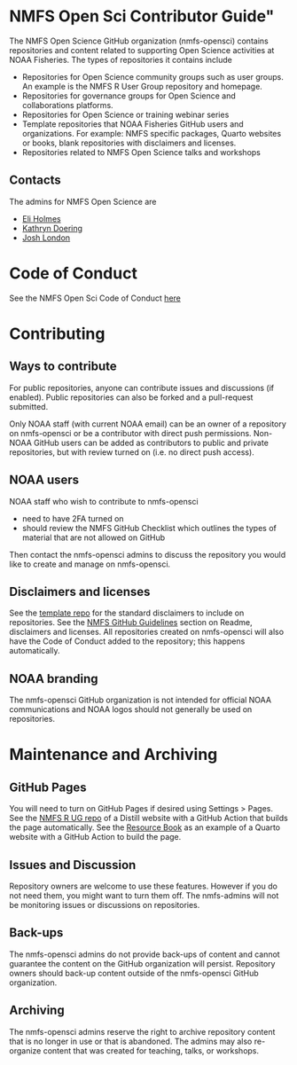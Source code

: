 # NMFS Open Sci Contributor Guide"

The NMFS Open Science GitHub organization (nmfs-opensci) contains repositories and content related to supporting Open Science activities at NOAA Fisheries. The types of repositories it contains include

* Repositories for Open Science community groups such as user groups. An example is the NMFS R User Group repository and homepage.
* Repositories for governance groups for Open Science and collaborations platforms.
* Repositories for Open Science or training webinar series
* Template repositories that NOAA Fisheries GitHub users and organizations. For example: NMFS specific packages, Quarto websites or books, blank repositories with disclaimers and licenses.
* Repositories related to NMFS Open Science talks and workshops

## Contacts

The admins for NMFS Open Science are 

* [Eli Holmes](https://github.com/eeholmes)
* [Kathryn Doering](https://github.com/k-doering-NOAA)
* [Josh London](https://github.com/jmlondon)

# Code of Conduct

See the NMFS Open Sci Code of Conduct [here](https://github.com/nmfs-opensci/.github/blob/main/.github/CODE_OF_CONDUCT.md)

# Contributing

## Ways to contribute

For public repositories, anyone can contribute issues and discussions (if enabled). Public repositories can also be forked and a pull-request submitted.

Only NOAA staff (with current NOAA email) can be an owner of a repository on nmfs-opensci or be a contributor with direct push permissions. Non-NOAA GitHub users can be added as contributors to public and private repositories, but with review turned on (i.e. no direct push access).

## NOAA users

NOAA staff who wish to contribute to nmfs-opensci

* need to have 2FA turned on
* should review the NMFS GitHub Checklist which outlines the types of material that are not allowed on GitHub

Then contact the nmfs-opensci admins to discuss the repository you would like to create and manage on nmfs-opensci.

## Disclaimers and licenses

See the [template repo](https://github.com/nmfs-opensci/NOAA-blank) for the standard disclaimers to include on repositories. See the [NMFS GitHub Guidelines](https://nmfs-opensci.github.io/GitHub-Guide/#github-repository-components) section on Readme, disclaimers and licenses. All repositories created on nmfs-opensci will also have the Code of Conduct added to the repository; this happens automatically.

## NOAA branding

The nmfs-opensci GitHub organization is not intended for official NOAA communications and NOAA logos should not generally be used on repositories. 


# Maintenance and Archiving

## GitHub Pages

You will need to turn on GitHub Pages if desired using Settings > Pages.  See the [NMFS R UG repo](https://github.com/nmfs-opensci/NMFS-R-UG) of a Distill website with
a GitHub Action that builds the page automatically. See the [Resource Book](https://github.com/nmfs-opensci/ResourceBook) as an example of a Quarto website with a GitHub Action to build the page.

## Issues and Discussion

Repository owners are welcome to use these features. However if you do not need them, you might want to turn them off. The nmfs-admins will not be monitoring issues or discussions on repositories.

## Back-ups

The nmfs-opensci admins do not provide back-ups of content and cannot guarantee the content on the GitHub organization will persist.
Repository owners should back-up content outside of the nmfs-opensci GitHub organization.

## Archiving

The nmfs-opensci admins reserve the right to archive repository content that is no longer in use or that is abandoned. The admins may also re-organize content that was created for teaching, talks, or workshops.





